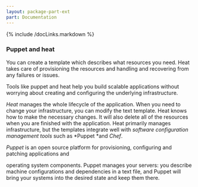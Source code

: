 ```yaml
---
layout: package-part-ext
part: Documentation
---
```

{% include /docLinks.markdown %}


### Puppet and heat

You can create a template which describes what resources you need. Heat takes care
of provisioning the resources and handling and recovering from any failures or issues.

Tools like puppet and heat help you build scalable applications without worrying about creating and configuring the underlying infrastructure.

*Heat* manages the whole lifecycle of the application. When you need to change your infrastructure, you can modify the text template. Heat knows how to make the necessary changes. It will also delete all of the resources when you are finished with the application. Heat primarily manages infrastructure, but the templates integrate well with *software configuration management tools* such as *Puppet *and *Chef*.

*Puppet* is an open source platform for provisioning, configuring and patching applications and

operating system components. Puppet manages your servers: you describe machine configurations and dependencies in a text file, and Puppet will bring your systems into the desired state and keep them there.




